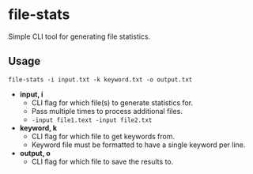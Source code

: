 # file-stats

Simple CLI tool for generating file statistics.

## Usage

`file-stats -i input.txt -k keyword.txt -o output.txt`

+ **input, i**
	+ CLI flag for which file(s) to generate statistics for. 
	+ Pass multiple times to process additional files.
	+ `-input file1.text -input file2.txt`
+ **keyword, k**
	+ CLI flag for which file to get keywords from.
	+ Keyword file must be formatted to have a single keyword per line.
+ **output, o**
	+ CLI flag for which file to save the results to.